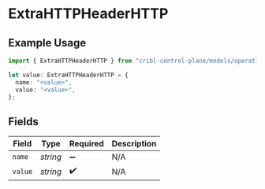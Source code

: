 # ExtraHTTPHeaderHTTP

## Example Usage

```typescript
import { ExtraHTTPHeaderHTTP } from "cribl-control-plane/models/operations";

let value: ExtraHTTPHeaderHTTP = {
  name: "<value>",
  value: "<value>",
};
```

## Fields

| Field              | Type               | Required           | Description        |
| ------------------ | ------------------ | ------------------ | ------------------ |
| `name`             | *string*           | :heavy_minus_sign: | N/A                |
| `value`            | *string*           | :heavy_check_mark: | N/A                |